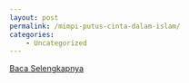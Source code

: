 ```yaml
---
layout: post
permalink: /mimpi-putus-cinta-dalam-islam/
categories:
    - Uncategorized
---
```


[Baca Selengkapnya](/07)